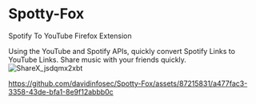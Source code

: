 # Spotty-Fox
Spotify To YouTube Firefox Extension

Using the YouTube and Spotify APIs, quickly convert Spotify Links to YouTube Links. Share music with your friends quickly.
![ShareX_jsdqmx2xbt](https://github.com/davidinfosec/Spotty-Fox/assets/87215831/6f97a53c-23fd-4221-adc7-5d47a6d4f46f)

https://github.com/davidinfosec/Spotty-Fox/assets/87215831/a477fac3-3358-43de-bfa1-8e9f12abbb0c

